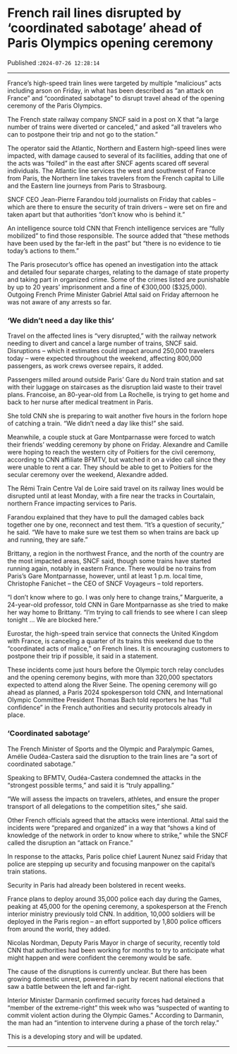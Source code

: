 # French rail lines disrupted by ‘coordinated sabotage’ ahead of Paris Olympics opening ceremony

Published :`2024-07-26 12:28:14`

---

France’s high-speed train lines were targeted by multiple “malicious” acts including arson on Friday, in what has been described as “an attack on France” and “coordinated sabotage” to disrupt travel ahead of the opening ceremony of the Paris Olympics.

The French state railway company SNCF said in a post on X that “a large number of trains were diverted or canceled,” and asked “all travelers who can to postpone their trip and not go to the station.”

The operator said the Atlantic, Northern and Eastern high-speed lines were impacted, with damage caused to several of its facilities, adding that one of the acts was “foiled” in the east after SNCF agents scared off several individuals. The Atlantic line services the west and southwest of France from Paris, the Northern line takes travelers from the French capital to Lille and the Eastern line journeys from Paris to Strasbourg.

SNCF CEO Jean-Pierre Farandou told journalists on Friday that cables – which are there to ensure the security of train drivers – were set on fire and taken apart but that authorities “don’t know who is behind it.”

An intelligence source told CNN that French intelligence services are “fully mobilized” to find those responsible. The source added that “these methods have been used by the far-left in the past” but “there is no evidence to tie today’s actions to them.”

The Paris prosecutor’s office has opened an investigation into the attack and detailed four separate charges, relating to the damage of state property and taking part in organized crime. Some of the crimes listed are punishable by up to 20 years’ imprisonment and a fine of €300,000 ($325,000). Outgoing French Prime Minister Gabriel Attal said on Friday afternoon he was not aware of any arrests so far.

### ‘We didn’t need a day like this’

Travel on the affected lines is “very disrupted,” with the railway network needing to divert and cancel a large number of trains, SNCF said. Disruptions – which it estimates could impact around 250,000 travelers today – were expected throughout the weekend, affecting 800,000 passengers, as work crews oversee repairs, it added.

Passengers milled around outside Paris’ Gare du Nord train station and sat with their luggage on staircases as the disruption laid waste to their travel plans. Francoise, an 80-year-old from La Rochelle, is trying to get home and back to her nurse after medical treatment in Paris.

She told CNN she is preparing to wait another five hours in the forlorn hope of catching a train. “We didn’t need a day like this!” she said.

Meanwhile, a couple stuck at Gare Montparnasse were forced to watch their friends’ wedding ceremony by phone on Friday. Alexandre and Camille were hoping to reach the western city of Poitiers for the civil ceremony, according to CNN affiliate BFMTV, but watched it on a video call since they were unable to rent a car. They should be able to get to Poitiers for the secular ceremony over the weekend, Alexandre added.

The Rémi Train Centre Val de Loire said travel on its railway lines would be disrupted until at least Monday, with a fire near the tracks in Courtalain, northern France impacting services to Paris.

Farandou explained that they have to pull the damaged cables back together one by one, reconnect and test them. “It’s a question of security,” he said. “We have to make sure we test them so when trains are back up and running, they are safe.”

Brittany, a region in the northwest France, and the north of the country are the most impacted areas, SNCF said, though some trains have started running again, notably in eastern France. There would be no trains from Paris’s Gare Montparnasse, however, until at least 1 p.m. local time, Christophe Fanichet – the CEO of SNCF Voyageurs – told reporters.

“I don’t know where to go. I was only here to change trains,” Marguerite, a 24-year-old professor, told CNN in Gare Montparnasse as she tried to make her way home to Brittany. “I’m trying to call friends to see where I can sleep tonight … We are blocked here.”

Eurostar, the high-speed train service that connects the United Kingdom with France, is canceling a quarter of its trains this weekend due to the “coordinated acts of malice,” on French lines. It is encouraging customers to postpone their trip if possible, it said in a statement.

These incidents come just hours before the Olympic torch relay concludes and the opening ceremony begins, with more than 320,000 spectators expected to attend along the River Seine. The opening ceremony will go ahead as planned, a Paris 2024 spokesperson told CNN, and International Olympic Committee President Thomas Bach told reporters he has “full confidence” in the French authorities and security protocols already in place.

### ‘Coordinated sabotage’

The French Minister of Sports and the Olympic and Paralympic Games, Amélie Oudéa-Castera said the disruption to the train lines are “a sort of coordinated sabotage.”

Speaking to BFMTV, Oudéa-Castera condemned the attacks in the “strongest possible terms,” and said it is “truly appalling.”

“We will assess the impacts on travelers, athletes, and ensure the proper transport of all delegations to the competition sites,” she said.

Other French officials agreed that the attacks were intentional. Attal said the incidents were “prepared and organized” in a way that “shows a kind of knowledge of the network in order to know where to strike,” while the SNCF called the disruption an “attack on France.”

In response to the attacks, Paris police chief Laurent Nunez said Friday that police are stepping up security and focusing manpower on the capital’s train stations.

Security in Paris had already been bolstered in recent weeks.

France plans to deploy around 35,000 police each day during the Games, peaking at 45,000 for the opening ceremony, a spokesperson at the French interior ministry previously told CNN. In addition, 10,000 soldiers will be deployed in the Paris region – an effort supported by 1,800 police officers from around the world, they added.

Nicolas Nordman, Deputy Paris Mayor in charge of security, recently told CNN that authorities had been working for months to try to anticipate what might happen and were confident the ceremony would be safe.

The cause of the disruptions is currently unclear. But there has been growing domestic unrest, powered in part by recent national elections that saw a battle between the left and far-right.

Interior Minister Darmanin confirmed security forces had detained a “member of the extreme-right” this week who was “suspected of wanting to commit violent action during the Olympic Games.” According to Darmanin, the man had an “intention to intervene during a phase of the torch relay.”

This is a developing story and will be updated.

---

